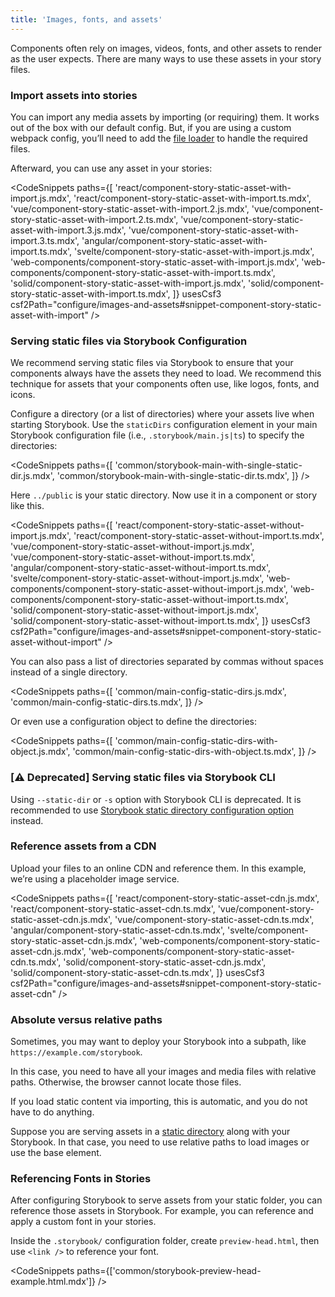 ```yaml
---
title: 'Images, fonts, and assets'
---
```


Components often rely on images, videos, fonts, and other assets to render as the user expects. There are many ways to use these assets in your story files.

### Import assets into stories

You can import any media assets by importing (or requiring) them. It works out of the box with our default config. But, if you are using a custom webpack config, you’ll need to add the [file loader](https://webpack.js.org/loaders/) to handle the required files.

Afterward, you can use any asset in your stories:

<CodeSnippets
paths={[
'react/component-story-static-asset-with-import.js.mdx',
'react/component-story-static-asset-with-import.ts.mdx',
'vue/component-story-static-asset-with-import.2.js.mdx',
'vue/component-story-static-asset-with-import.2.ts.mdx',
'vue/component-story-static-asset-with-import.3.js.mdx',
'vue/component-story-static-asset-with-import.3.ts.mdx',
'angular/component-story-static-asset-with-import.ts.mdx',
'svelte/component-story-static-asset-with-import.js.mdx',
'web-components/component-story-static-asset-with-import.js.mdx',
'web-components/component-story-static-asset-with-import.ts.mdx',
'solid/component-story-static-asset-with-import.js.mdx',
'solid/component-story-static-asset-with-import.ts.mdx',
]}
usesCsf3
csf2Path="configure/images-and-assets#snippet-component-story-static-asset-with-import"
/>

### Serving static files via Storybook Configuration

We recommend serving static files via Storybook to ensure that your components always have the assets they need to load. We recommend this technique for assets that your components often use, like logos, fonts, and icons.

Configure a directory (or a list of directories) where your assets live when starting Storybook. Use the `staticDirs` configuration element in your main Storybook configuration file (i.e., `.storybook/main.js|ts`) to specify the directories:

<CodeSnippets
paths={[
'common/storybook-main-with-single-static-dir.js.mdx',
'common/storybook-main-with-single-static-dir.ts.mdx',
]}
/>

Here `../public` is your static directory. Now use it in a component or story like this.

<CodeSnippets
paths={[
'react/component-story-static-asset-without-import.js.mdx',
'react/component-story-static-asset-without-import.ts.mdx',
'vue/component-story-static-asset-without-import.js.mdx',
'vue/component-story-static-asset-without-import.ts.mdx',
'angular/component-story-static-asset-without-import.ts.mdx',
'svelte/component-story-static-asset-without-import.js.mdx',
'web-components/component-story-static-asset-without-import.js.mdx',
'web-components/component-story-static-asset-without-import.ts.mdx',
'solid/component-story-static-asset-without-import.js.mdx',
'solid/component-story-static-asset-without-import.ts.mdx',
]}
usesCsf3
csf2Path="configure/images-and-assets#snippet-component-story-static-asset-without-import"
/>

You can also pass a list of directories separated by commas without spaces instead of a single directory.

<CodeSnippets
paths={[
'common/main-config-static-dirs.js.mdx',
'common/main-config-static-dirs.ts.mdx',
]}
/>

Or even use a configuration object to define the directories:

<CodeSnippets
paths={[
'common/main-config-static-dirs-with-object.js.mdx',
'common/main-config-static-dirs-with-object.ts.mdx',
]}
/>

### **[⚠️ Deprecated]** Serving static files via Storybook CLI

Using `--static-dir` or `-s` option with Storybook CLI is deprecated. It is recommended to use [Storybook static directory configuration option](#serving-static-files-via-storybook-configuration) instead.

### Reference assets from a CDN

Upload your files to an online CDN and reference them. In this example, we’re using a placeholder image service.

<CodeSnippets
paths={[
'react/component-story-static-asset-cdn.js.mdx',
'react/component-story-static-asset-cdn.ts.mdx',
'vue/component-story-static-asset-cdn.js.mdx',
'vue/component-story-static-asset-cdn.ts.mdx',
'angular/component-story-static-asset-cdn.ts.mdx',
'svelte/component-story-static-asset-cdn.js.mdx',
'web-components/component-story-static-asset-cdn.js.mdx',
'web-components/component-story-static-asset-cdn.ts.mdx',
'solid/component-story-static-asset-cdn.js.mdx',
'solid/component-story-static-asset-cdn.ts.mdx',
]}
usesCsf3
csf2Path="configure/images-and-assets#snippet-component-story-static-asset-cdn"
/>

### Absolute versus relative paths

Sometimes, you may want to deploy your Storybook into a subpath, like `https://example.com/storybook`.

In this case, you need to have all your images and media files with relative paths. Otherwise, the browser cannot locate those files.

If you load static content via importing, this is automatic, and you do not have to do anything.

Suppose you are serving assets in a [static directory](#serving-static-files-via-storybook-configuration) along with your Storybook. In that case, you need to use relative paths to load images or use the base element.

### Referencing Fonts in Stories

After configuring Storybook to serve assets from your static folder, you can reference those assets in Storybook. For example, you can reference and apply a custom font in your stories.

Inside the `.storybook/` configuration folder, create `preview-head.html`, then use `<link />` to reference your font.

<CodeSnippets
paths={['common/storybook-preview-head-example.html.mdx']} />
